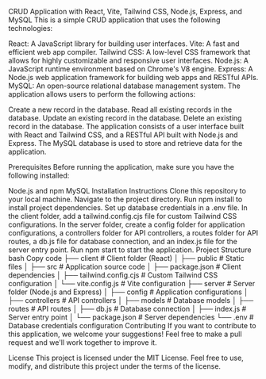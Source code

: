 CRUD Application with React, Vite, Tailwind CSS, Node.js, Express, and MySQL
This is a simple CRUD application that uses the following technologies:

React: A JavaScript library for building user interfaces.
Vite: A fast and efficient web app compiler.
Tailwind CSS: A low-level CSS framework that allows for highly customizable and responsive user interfaces.
Node.js: A JavaScript runtime environment based on Chrome's V8 engine.
Express: A Node.js web application framework for building web apps and RESTful APIs.
MySQL: An open-source relational database management system.
The application allows users to perform the following actions:

Create a new record in the database.
Read all existing records in the database.
Update an existing record in the database.
Delete an existing record in the database.
The application consists of a user interface built with React and Tailwind CSS, and a RESTful API built with Node.js and Express. The MySQL database is used to store and retrieve data for the application.

Prerequisites
Before running the application, make sure you have the following installed:

Node.js and npm
MySQL
Installation Instructions
Clone this repository to your local machine.
Navigate to the project directory.
Run npm install to install project dependencies.
Set up database credentials in a .env file.
In the client folder, add a tailwind.config.cjs file for custom Tailwind CSS configurations.
In the server folder, create a config folder for application configurations, a controllers folder for API controllers, a routes folder for API routes, a db.js file for database connection, and an index.js file for the server entry point.
Run npm start to start the application.
Project Structure
bash
Copy code
├── client              # Client folder (React)
│   ├── public          # Static files
│   ├── src             # Application source code
│   ├── package.json    # Client dependencies
│   ├── tailwind.config.cjs # Custom Tailwind CSS configuration
│   └── vite.config.js  # Vite configuration
├── server              # Server folder (Node.js and Express)
│   ├── config          # Application configurations
│   ├── controllers     # API controllers
│   ├── models          # Database models
│   ├── routes          # API routes
│   ├── db.js           # Database connection
│   ├── index.js        # Server entry point
│   └── package.json    # Server dependencies
└── .env                # Database credentials configuration
Contributing
If you want to contribute to this application, we welcome your suggestions! Feel free to make a pull request and we'll work together to improve it.

License
This project is licensed under the MIT License. Feel free to use, modify, and distribute this project under the terms of the license.